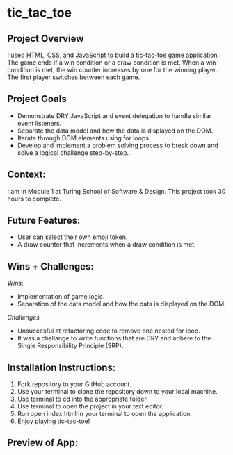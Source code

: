 # tic_tac_toe

## Project Overview
I used HTML, CSS, and JavaScript to build a tic-tac-toe game application. The game ends if a win condition or a draw condition is met. When a win condition is met, the win counter increases by one for the winning player. The first player switches between each game. 

## Project Goals 
- Demonstrate DRY JavaScript and event delegation to handle similar event listeners.
- Separate the data model and how the data is displayed on the DOM.
- Iterate through DOM elements using for loops.
- Develop and implement a problem solving process to break down and solve a logical challenge step-by-step. 

## Context:
I am in Module 1 at Turing School of Software & Design. This project took 30 hours to complete. 

## Future Features:
- User can select their own emoji token. 
- A draw counter that increments when a draw condition is met. 

## Wins + Challenges:
*Wins*:
- Implementation of game logic.
- Separation of the data model and how the data is displayed on the DOM. 

*Challenges*
- Unsuccesful at refactoring code to remove one nested for loop. 
- It was a challange to write functions that are DRY and adhere to the Single Responsibility Principle (SRP). 

## Installation Instructions:
1. Fork repository to your GitHub account.
2. Use your terminal to clone the repository down to your local machine.
3. Use terminal to cd into the appropriate folder.
4. Use terminal to open the project in your text editor.
5. Run open index.html in your terminal to open the application. 
6. Enjoy playing tic-tac-toe!

## Preview of App:


